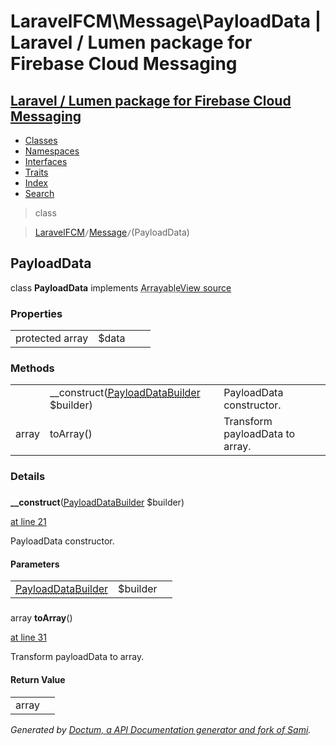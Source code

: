 # LaravelFCM\Message\PayloadData | Laravel / Lumen package for Firebase Cloud Messaging    

## [Laravel / Lumen package for Firebase Cloud Messaging](../../index.md)

- [Classes](../../classes.md)
- [Namespaces](../../namespaces.md)
- [Interfaces](../../interfaces.md)
- [Traits](../../traits.md)
- [Index](../../doc-index.md)
- [Search](../../search.md)

>class

>    [LaravelFCM](../../LaravelFCM.md)` / `[Message](../../LaravelFCM/Message.md)` / `(PayloadData)
## PayloadData

class **PayloadData**        implements
        <abbr title="Illuminate\Contracts\Support\Arrayable">Arrayable</abbr>[View source](https://github.com/code-lts/Laravel-FCM/blob/main/Message/PayloadData.php)






### Properties

|   |   |   |   |
|---|---|---|---|
|<a name="property_data"></a>protected array|$data|||
### Methods

|   |   |   |   |
|---|---|---|---|
||<a name="#method___construct"></a>__construct([<abbr title="LaravelFCM\Message\PayloadDataBuilder">PayloadDataBuilder</abbr>](../../LaravelFCM/Message/PayloadDataBuilder.md) $builder)|PayloadData constructor.||
|array|<a name="#method_toArray"></a>toArray()|Transform payloadData to array.||


### Details
<a name id="method___construct"></a>

### 
  **__construct**([<abbr title="LaravelFCM\Message\PayloadDataBuilder">PayloadDataBuilder</abbr>](../../LaravelFCM/Message/PayloadDataBuilder.md) $builder)

[at line 21](https://github.com/code-lts/Laravel-FCM/blob/main/Message/PayloadData.php#L21)

PayloadData constructor.        

#### Parameters

|   |   |   |
|---|---|---|
|[<abbr title="LaravelFCM\Message\PayloadDataBuilder">PayloadDataBuilder</abbr>](../../LaravelFCM/Message/PayloadDataBuilder.md)|$builder|
<a name id="method_toArray"></a>

### 
 array **toArray**()

[at line 31](https://github.com/code-lts/Laravel-FCM/blob/main/Message/PayloadData.php#L31)

Transform payloadData to array.        

#### Return Value

|   |   |
|---|---|
|array|

_Generated by [Doctum, a API Documentation generator and fork of Sami](https://github.com/code-lts/doctum)._